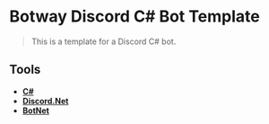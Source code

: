 # Botway Discord C# Bot Template

> This is a template for a Discord C# bot.

## Tools

- [**C#**](https://docs.microsoft.com/en-us/dotnet/csharp)
- [**Discord.Net**](https://github.com/discord-net/Discord.Net)
- [**BotNet**](https://www.nuget.org/packages/BotNet)
